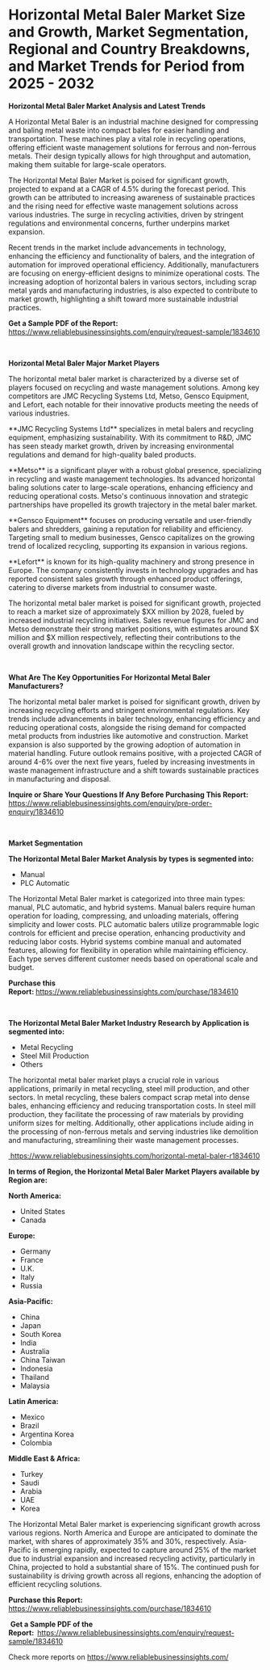 <p><h1>Horizontal Metal Baler Market Size and Growth, Market Segmentation, Regional and Country Breakdowns, and Market Trends for Period from 2025 -  2032</h1></p><p><strong>Horizontal Metal Baler Market Analysis and Latest Trends</strong></p>
<p><p>A Horizontal Metal Baler is an industrial machine designed for compressing and baling metal waste into compact bales for easier handling and transportation. These machines play a vital role in recycling operations, offering efficient waste management solutions for ferrous and non-ferrous metals. Their design typically allows for high throughput and automation, making them suitable for large-scale operators.</p><p>The Horizontal Metal Baler Market is poised for significant growth, projected to expand at a CAGR of 4.5% during the forecast period. This growth can be attributed to increasing awareness of sustainable practices and the rising need for effective waste management solutions across various industries. The surge in recycling activities, driven by stringent regulations and environmental concerns, further underpins market expansion.</p><p>Recent trends in the market include advancements in technology, enhancing the efficiency and functionality of balers, and the integration of automation for improved operational efficiency. Additionally, manufacturers are focusing on energy-efficient designs to minimize operational costs. The increasing adoption of horizontal balers in various sectors, including scrap metal yards and manufacturing industries, is also expected to contribute to market growth, highlighting a shift toward more sustainable industrial practices.</p></p>
<p><strong>Get a Sample PDF of the Report:&nbsp;</strong> <a href="https://www.reliablebusinessinsights.com/enquiry/request-sample/1834610?utm_campaign=2444&utm_medium=2&utm_source=Github&utm_content=ia&utm_term=22022025&utm_id=horizontal-metal-baler">https://www.reliablebusinessinsights.com/enquiry/request-sample/1834610</a></p>
<p>&nbsp;</p>
<p><strong>Horizontal Metal Baler Major Market Players</strong></p>
<p><p>The horizontal metal baler market is characterized by a diverse set of players focused on recycling and waste management solutions. Among key competitors are JMC Recycling Systems Ltd, Metso, Gensco Equipment, and Lefort, each notable for their innovative products meeting the needs of various industries.</p><p>**JMC Recycling Systems Ltd** specializes in metal balers and recycling equipment, emphasizing sustainability. With its commitment to R&D, JMC has seen steady market growth, driven by increasing environmental regulations and demand for high-quality baled products.</p><p>**Metso** is a significant player with a robust global presence, specializing in recycling and waste management technologies. Its advanced horizontal baling solutions cater to large-scale operations, enhancing efficiency and reducing operational costs. Metso's continuous innovation and strategic partnerships have propelled its growth trajectory in the metal baler market.</p><p>**Gensco Equipment** focuses on producing versatile and user-friendly balers and shredders, gaining a reputation for reliability and efficiency. Targeting small to medium businesses, Gensco capitalizes on the growing trend of localized recycling, supporting its expansion in various regions.</p><p>**Lefort** is known for its high-quality machinery and strong presence in Europe. The company consistently invests in technology upgrades and has reported consistent sales growth through enhanced product offerings, catering to diverse markets from industrial to consumer waste.</p><p>The horizontal metal baler market is poised for significant growth, projected to reach a market size of approximately $XX million by 2028, fueled by increased industrial recycling initiatives. Sales revenue figures for JMC and Metso demonstrate their strong market positions, with estimates around $X million and $X million respectively, reflecting their contributions to the overall growth and innovation landscape within the recycling sector.</p></p>
<p>&nbsp;</p>
<p><strong>What Are The Key Opportunities For Horizontal Metal Baler Manufacturers?</strong></p>
<p><p>The horizontal metal baler market is poised for significant growth, driven by increasing recycling efforts and stringent environmental regulations. Key trends include advancements in baler technology, enhancing efficiency and reducing operational costs, alongside the rising demand for compacted metal products from industries like automotive and construction. Market expansion is also supported by the growing adoption of automation in material handling. Future outlook remains positive, with a projected CAGR of around 4-6% over the next five years, fueled by increasing investments in waste management infrastructure and a shift towards sustainable practices in manufacturing and disposal.</p></p>
<p><strong>Inquire or Share Your Questions If Any Before Purchasing This Report:</strong> <a href="https://www.reliablebusinessinsights.com/enquiry/pre-order-enquiry/1834610?utm_campaign=2444&utm_medium=2&utm_source=Github&utm_content=ia&utm_term=22022025&utm_id=horizontal-metal-baler">https://www.reliablebusinessinsights.com/enquiry/pre-order-enquiry/1834610</a></p>
<p>&nbsp;</p>
<p><strong>Market Segmentation</strong></p>
<p><strong>The Horizontal Metal Baler Market Analysis by types is segmented into:</strong></p>
<p><ul><li>Manual</li><li>PLC Automatic</li></ul></p>
<p><p>The Horizontal Metal Baler market is categorized into three main types: manual, PLC automatic, and hybrid systems. Manual balers require human operation for loading, compressing, and unloading materials, offering simplicity and lower costs. PLC automatic balers utilize programmable logic controls for efficient and precise operation, enhancing productivity and reducing labor costs. Hybrid systems combine manual and automated features, allowing for flexibility in operation while maintaining efficiency. Each type serves different customer needs based on operational scale and budget.</p></p>
<p><strong>Purchase this Report:&nbsp;</strong><a href="https://www.reliablebusinessinsights.com/purchase/1834610?utm_campaign=2444&utm_medium=2&utm_source=Github&utm_content=ia&utm_term=22022025&utm_id=horizontal-metal-baler">https://www.reliablebusinessinsights.com/purchase/1834610</a></p>
<p>&nbsp;</p>
<p><strong>The Horizontal Metal Baler Market Industry Research by Application is segmented into:</strong></p>
<p><ul><li>Metal Recycling</li><li>Steel Mill Production</li><li>Others</li></ul></p>
<p><p>The horizontal metal baler market plays a crucial role in various applications, primarily in metal recycling, steel mill production, and other sectors. In metal recycling, these balers compact scrap metal into dense bales, enhancing efficiency and reducing transportation costs. In steel mill production, they facilitate the processing of raw materials by providing uniform sizes for melting. Additionally, other applications include aiding in the processing of non-ferrous metals and serving industries like demolition and manufacturing, streamlining their waste management processes.</p></p>
<p><a href="https://www.reliablebusinessinsights.com/horizontal-metal-baler-r1834610?utm_campaign=2444&utm_medium=2&utm_source=Github&utm_content=ia&utm_term=22022025&utm_id=horizontal-metal-baler">&nbsp;https://www.reliablebusinessinsights.com/horizontal-metal-baler-r1834610</a></p>
<p><strong>In terms of Region, the Horizontal Metal Baler Market Players available by Region are:</strong></p>
<p>
    <p> <strong> North America: </strong>
        <ul>
            <li>United States</li>
            <li>Canada</li>
        </ul>
        </p> 
    <p> <strong> Europe: </strong>
        <ul>
            <li>Germany</li>
            <li>France</li>
            <li>U.K.</li>
            <li>Italy</li>
            <li>Russia</li>
        </ul>
        </p> 
    <p> <strong> Asia-Pacific: </strong>
        <ul>
            <li>China</li>
            <li>Japan</li>
            <li>South Korea</li>
            <li>India</li>
            <li>Australia</li>
            <li>China Taiwan</li>
            <li>Indonesia</li>
            <li>Thailand</li>
            <li>Malaysia</li>
        </ul>
        </p> 
    <p> <strong> Latin America: </strong>
        <ul>
            <li>Mexico</li>
            <li>Brazil</li>
            <li>Argentina Korea</li>
            <li>Colombia</li>
        </ul>
        </p> 
    <p> <strong> Middle East & Africa: </strong>
        <ul>
            <li>Turkey</li>
            <li>Saudi</li>
            <li>Arabia</li>
            <li>UAE</li>
            <li>Korea</li>
        </ul>
    </p>
    </p>
<p><p>The Horizontal Metal Baler market is experiencing significant growth across various regions. North America and Europe are anticipated to dominate the market, with shares of approximately 35% and 30%, respectively. Asia-Pacific is emerging rapidly, expected to capture around 25% of the market due to industrial expansion and increased recycling activity, particularly in China, projected to hold a substantial share of 15%. The continued push for sustainability is driving growth across all regions, enhancing the adoption of efficient recycling solutions.</p></p>
<p><strong>Purchase this Report: </strong><a href="https://www.reliablebusinessinsights.com/purchase/1834610?utm_campaign=2444&utm_medium=2&utm_source=Github&utm_content=ia&utm_term=22022025&utm_id=horizontal-metal-baler">https://www.reliablebusinessinsights.com/purchase/1834610</a></p>
<p>&nbsp;<strong>Get a Sample PDF of the Report:&nbsp;&nbsp;</strong><a href="https://www.reliablebusinessinsights.com/enquiry/request-sample/1834610?utm_campaign=2444&utm_medium=2&utm_source=Github&utm_content=ia&utm_term=22022025&utm_id=horizontal-metal-baler">https://www.reliablebusinessinsights.com/enquiry/request-sample/1834610</a></p>
<p><strong></strong></p>
<p>Check more reports on <a href="https://www.reliablebusinessinsights.com/?utm_campaign=2444&utm_medium=2&utm_source=Github&utm_content=ia&utm_term=22022025&utm_id=horizontal-metal-baler">https://www.reliablebusinessinsights.com/</a></p>